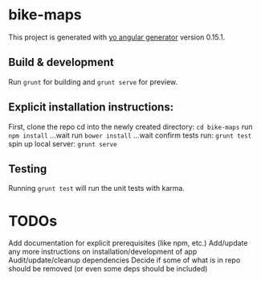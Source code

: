# bike-maps

This project is generated with [yo angular generator](https://github.com/yeoman/generator-angular)
version 0.15.1.

## Build & development

Run `grunt` for building and `grunt serve` for preview.

## Explicit installation instructions:

First, clone the repo
cd into the newly created directory: `cd bike-maps`
run `npm install` ...wait
run `bower install` ...wait
confirm tests run: `grunt test`
spin up local server: `grunt serve`

## Testing

Running `grunt test` will run the unit tests with karma.

# TODOs

Add documentation for explicit prerequisites (like npm, etc.)
Add/update any more instructions on installation/development of app
Audit/update/cleanup dependencies
Decide if some of what is in repo should be removed (or even some deps should be included)
